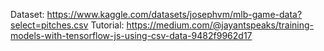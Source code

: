 Dataset: https://www.kaggle.com/datasets/josephvm/mlb-game-data?select=pitches.csv
Tutorial: https://medium.com/@jayantspeaks/training-models-with-tensorflow-js-using-csv-data-9482f9962d17
